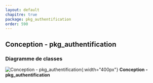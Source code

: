 ```yaml
---
layout: default
chapitre: true
package: pkg_authentification
order: 590
---
```


## Conception - pkg_authentification

### Diagramme de classes 

![Conception - pkg_authentification ](/prototype/diagrammes/pkg_authentification/classes_pkg_authentification.svg){:width="400px"}
**Conception - pkg_authentification**